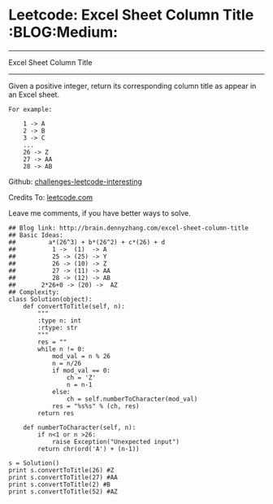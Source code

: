 # Leetcode: Excel Sheet Column Title     :BLOG:Medium:


---

Excel Sheet Column Title  

---

Given a positive integer, return its corresponding column title as appear in an Excel sheet.  

    For example:
    
        1 -> A
        2 -> B
        3 -> C
        ...
        26 -> Z
        27 -> AA
        28 -> AB

Github: [challenges-leetcode-interesting](https://github.com/DennyZhang/challenges-leetcode-interesting/tree/master/excel-sheet-column-title)  

Credits To: [leetcode.com](https://leetcode.com/problems/excel-sheet-column-title/description/)  

Leave me comments, if you have better ways to solve.  

    ## Blog link: http://brain.dennyzhang.com/excel-sheet-column-title
    ## Basic Ideas:
    ##         a*(26^3) + b*(26^2) + c*(26) + d
    ##          1 ->  (1)  -> A
    ##          25 -> (25) -> Y
    ##          26 -> (10) -> Z
    ##          27 -> (11) -> AA
    ##          28 -> (12) -> AB
    ##       2*26+0 -> (20) ->  AZ
    ## Complexity:
    class Solution(object):
        def convertToTitle(self, n):
            """
            :type n: int
            :rtype: str
            """
            res = ""
            while n != 0:
                mod_val = n % 26
                n = n/26
                if mod_val == 0:
                    ch = 'Z'
                    n = n-1
                else:
                    ch = self.numberToCharacter(mod_val)
                res = "%s%s" % (ch, res)
            return res
    
        def numberToCharacter(self, n):
            if n<1 or n >26:
                raise Exception("Unexpected input")
            return chr(ord('A') + (n-1))
    
    s = Solution()
    print s.convertToTitle(26) #Z
    print s.convertToTitle(27) #AA
    print s.convertToTitle(2) #B
    print s.convertToTitle(52) #AZ